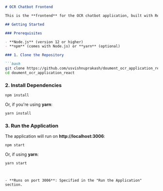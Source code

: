 
```markdown
# OCR Chatbot Frontend

This is the **frontend** for the OCR chatbot application, built with React and styled using Tailwind CSS. It communicates with a FastAPI backend to handle PDF uploads, question-answering, and user authentication.

## Getting Started

### Prerequisites

- **Node.js** (version 12 or higher)
- **npm** (comes with Node.js) or **yarn** (optional)

### 1. Clone the Repository

```bash
git clone https://github.com/usvishnuprakash/doument_ocr_application_react.git
cd doument_ocr_application_react
```

### 2. Install Dependencies

```bash
npm install
```

Or, if you're using **yarn**:

```bash
yarn install
```

### 3. Run the Application

The application will run on **http://localhost:3006**:

```bash
npm start
```

Or, if using **yarn**:

```bash
yarn start
```




```


- **Runs on port 3006**: Specified in the "Run the Application" section.

